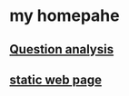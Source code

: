 # my homepahe

## [Question analysis](https://github.com/iDea2016su/iDea2016su.github.io/blob/master/study/questions/probability.md)

## [static web page](https://github.com/iDea2016su/iDea2016su.github.io/blob/master/study/questions/index.html)
